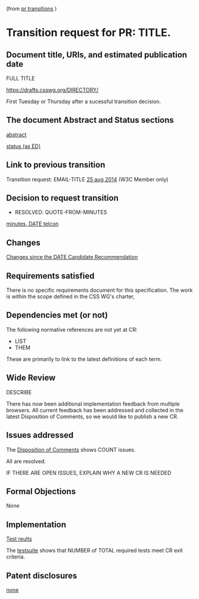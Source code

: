 (from [pr transitions](https://www.w3.org/Guide/transitions?profile=PR) )

# Transition request for PR: TITLE.

## Document title, URIs, and estimated publication date

FULL TITLE

https://drafts.csswg.org/DIRECTORY/

First Tuesday or Thursday after a sucessful transition decision.

## The document Abstract and Status sections

[abstract](https://drafts.csswg.org/DIRECTORY/#abstract)

[status (as ED)](https://drafts.csswg.org/DIRECTORY/#status)

## Link to previous transition

Transition request: EMAIL-TITLE
[25 aug 2014](https://lists.w3.org/Archives/Member/chairs/LINK-TO-PREVIOUS-TRANSITION) (W3C Member only)

## Decision to request transition

  - RESOLVED: QUOTE-FROM-MINUTES

[minutes, DATE telcon](https://lists.w3.org/Archives/Public/www-style/WHATEVER)

## Changes

[Changes since the DATE Candidate Recommendation](https://drafts.csswg.org/DIRECTORY/#changes)

## Requirements satisfied

There is no specific requirements document for this specification. The work
is within the scope defined in the CSS WG's charter,

## Dependencies met (or not)

The following normative references are not yet at CR:

* LIST
* THEM

These are primarily to link to the latest definitions of each term.

## Wide Review

DESCRIBE

There has now been additional implementation feedback from multiple browsers.
All current feedback has been addressed and collected in the latest Disposition
of Comments, so we would like to publish a new CR.

## Issues addressed

The [Disposition of Comments](https://drafts.csswg.org/DIRECTORY/ISSUES) shows COUNT issues.

All are resolved.

IF THERE ARE OPEN ISSUES, EXPLAIN WHY A NEW CR IS NEEDED

## Formal Objections

None

## Implementation

[Test reults](https://test.csswg.org/suites/TEST_DIR/nightly-unstable/)

The [testsuite](https://test.csswg.org/harness/results/TEST_DIR/grouped/) shows that
NUMBER of TOTAL required tests meet CR exit criteria.

## Patent disclosures

[none](https://www.w3.org/2004/01/pp-impl/32061/status)
